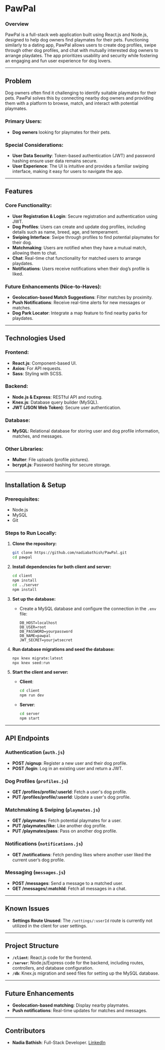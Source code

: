 
# **PawPal**

### Overview
PawPal is a full-stack web application built using React.js and Node.js, designed to help dog owners find playmates for their pets. Functioning similarly to a dating app, PawPal allows users to create dog profiles, swipe through other dog profiles, and chat with mutually interested dog owners to arrange playdates. The app prioritizes usability and security while fostering an engaging and fun user experience for dog lovers.

---

## Problem
Dog owners often find it challenging to identify suitable playmates for their pets. PawPal solves this by connecting nearby dog owners and providing them with a platform to browse, match, and interact with potential playmates.

### Primary Users:
- **Dog owners** looking for playmates for their pets.

### Special Considerations:
- **User Data Security**: Token-based authentication (JWT) and password hashing ensure user data remains secure.
- **User Experience**: The UI is intuitive and provides a familiar swiping interface, making it easy for users to navigate the app.

---

## Features
### Core Functionality:
- **User Registration & Login**: Secure registration and authentication using JWT.
- **Dog Profiles**: Users can create and update dog profiles, including details such as name, breed, age, and temperament.
- **Swiping Interface**: Swipe through profiles to find potential playmates for their dog.
- **Matchmaking**: Users are notified when they have a mutual match, allowing them to chat.
- **Chat**: Real-time chat functionality for matched users to arrange playdates.
- **Notifications**: Users receive notifications when their dog’s profile is liked.

### Future Enhancements (Nice-to-Haves):
- **Geolocation-based Match Suggestions**: Filter matches by proximity.
- **Push Notifications**: Receive real-time alerts for new messages or matches.
- **Dog Park Locator**: Integrate a map feature to find nearby parks for playdates.

---

## Technologies Used
### Frontend:
- **React.js**: Component-based UI.
- **Axios**: For API requests.
- **Sass**: Styling with SCSS.

### Backend:
- **Node.js & Express**: RESTful API and routing.
- **Knex.js**: Database query builder (MySQL).
- **JWT (JSON Web Token)**: Secure user authentication.

### Database:
- **MySQL**: Relational database for storing user and dog profile information, matches, and messages.

### Other Libraries:
- **Multer**: File uploads (profile pictures).
- **bcrypt.js**: Password hashing for secure storage.

---

## Installation & Setup

### Prerequisites:
- Node.js
- MySQL
- Git

### Steps to Run Locally:
1. **Clone the repository:**
   ```bash
   git clone https://github.com/nadiabathish/PawPal.git
   cd pawpal
   ```

2. **Install dependencies for both client and server:**
   ```bash
   cd client
   npm install
   cd ../server
   npm install
   ```

3. **Set up the database:**
   - Create a MySQL database and configure the connection in the `.env` file:
     ```
     DB_HOST=localhost
     DB_USER=root
     DB_PASSWORD=yourpassword
     DB_NAME=pawpal
     JWT_SECRET=yourjwtsecret
     ```

4. **Run database migrations and seed the database:**
   ```bash
   npx knex migrate:latest
   npx knex seed:run
   ```

5. **Start the client and server:**
   - **Client**:
     ```bash
     cd client
     npm run dev
     ```
   - **Server**:
     ```bash
     cd server
     npm start
     ```

---

## API Endpoints

### **Authentication** (`auth.js`)
- **POST /signup**: Register a new user and their dog profile.
- **POST /login**: Log in an existing user and return a JWT.

### **Dog Profiles** (`profiles.js`)
- **GET /profiles/profile/:userId**: Fetch a user's dog profile.
- **PUT /profiles/profile/:userId**: Update a user's dog profile.

### **Matchmaking & Swiping** (`playmates.js`)
- **GET /playmates**: Fetch potential playmates for a user.
- **PUT /playmates/like**: Like another dog profile.
- **PUT /playmates/pass**: Pass on another dog profile.

### **Notifications** (`notifications.js`)
- **GET /notifications**: Fetch pending likes where another user liked the current user’s dog profile.

### **Messaging** (`messages.js`)
- **POST /messages**: Send a message to a matched user.
- **GET /messages/:matchId**: Fetch all messages in a chat.

---

## Known Issues
- **Settings Route Unused**: The `/settings/:userId` route is currently not utilized in the client for user settings.

---

## Project Structure
- **`/client`**: React.js code for the frontend.
- **`/server`**: Node.js/Express code for the backend, including routes, controllers, and database configuration.
- **`/db`**: Knex.js migration and seed files for setting up the MySQL database.

---

## Future Enhancements
- **Geolocation-based matching**: Display nearby playmates.
- **Push notifications**: Real-time updates for matches and messages.

---

## Contributors
- **Nadia Bathish**: Full-Stack Developer. [LinkedIn](https://www.linkedin.com/in/nadia-bathish/)
